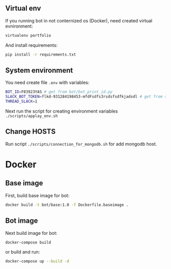 ## Virtual env

If you running bot in not conternized os (Docker), need created virtual evnironment:

```bash
virtualenv portfolio
```

And install requirements:
```bash
pip install -r requirements.txt
```

## System environment

You need create file `.env` with variables:
```bash
BOT_ID=F83923YAS # get from bot/bot_print_id.py
SLACK_BOT_TOKEN=flkd-931284198453-mfdFsdfs3rsdsfsdfkjadsdl # get from settings your team
THREAD_SLACK=1
```

Next run the script for creating environment variables `./scripts/applay_env.sh`

## Change HOSTS

Run script `./scripts/connection_for_mongodb.sh` for add mongodb host.

# Docker

## Base image

First, build base image for bot:
```bash
docker build -t bot/base:1.0 -f Dockerfile.baseimage .
```

## Bot image
Next build image for bot:
```bash
docker-compose build
```
or build and run:
```bash
docker-compose up --build -d
```
